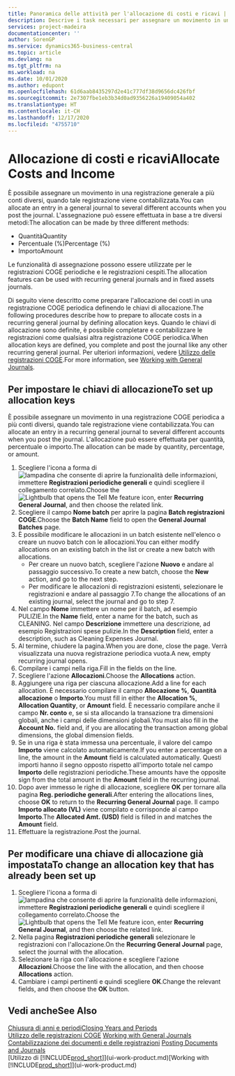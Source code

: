 ```yaml
---
title: Panoramica delle attività per l'allocazione di costi e ricavi | Documenti Microsoft
description: Descrive i task necessari per assegnare un movimento in una registrazione COGE a più conti diversi, quando tale registrazione viene contabilizzata.
services: project-madeira
documentationcenter: ''
author: SorenGP
ms.service: dynamics365-business-central
ms.topic: article
ms.devlang: na
ms.tgt_pltfrm: na
ms.workload: na
ms.date: 10/01/2020
ms.author: edupont
ms.openlocfilehash: 61d6aab8435297d2e41c777df38d9656dc426fbf
ms.sourcegitcommit: 2e7307fbe1eb3b34d0ad9356226a19409054a402
ms.translationtype: HT
ms.contentlocale: it-CH
ms.lasthandoff: 12/17/2020
ms.locfileid: "4755710"
---
```

# <a name="allocate-costs-and-income"></a><span data-ttu-id="f17a3-103">Allocazione di costi e ricavi</span><span class="sxs-lookup"><span data-stu-id="f17a3-103">Allocate Costs and Income</span></span>
<span data-ttu-id="f17a3-104">È possibile assegnare un movimento in una registrazione generale a più conti diversi, quando tale registrazione viene contabilizzata.</span><span class="sxs-lookup"><span data-stu-id="f17a3-104">You can allocate an entry in a general journal to several different accounts when you post the journal.</span></span> <span data-ttu-id="f17a3-105">L'assegnazione può essere effettuata in base a tre diversi metodi:</span><span class="sxs-lookup"><span data-stu-id="f17a3-105">The allocation can be made by three different methods:</span></span>

* <span data-ttu-id="f17a3-106">Quantità</span><span class="sxs-lookup"><span data-stu-id="f17a3-106">Quantity</span></span>
* <span data-ttu-id="f17a3-107">Percentuale (%)</span><span class="sxs-lookup"><span data-stu-id="f17a3-107">Percentage (%)</span></span>
* <span data-ttu-id="f17a3-108">Importo</span><span class="sxs-lookup"><span data-stu-id="f17a3-108">Amount</span></span>

<span data-ttu-id="f17a3-109">Le funzionalità di assegnazione possono essere utilizzate per le registrazioni COGE periodiche e le registrazioni cespiti.</span><span class="sxs-lookup"><span data-stu-id="f17a3-109">The allocation features can be used with recurring general journals and in fixed assets journals.</span></span>
<!--You can also distribute the cost or revenue of a line to an intercompany partner when you post a sales or purchase document. When you post the document, a line will be posted in your general journal, and a corresponding line will be created in the intercompany outbox.-->

<span data-ttu-id="f17a3-110">Di seguito viene descritto come preparare l'allocazione dei costi in una registrazione COGE periodica definendo le chiavi di allocazione.</span><span class="sxs-lookup"><span data-stu-id="f17a3-110">The following procedures describe how to prepare to allocate costs in a recurring general journal by defining allocation keys.</span></span> <span data-ttu-id="f17a3-111">Quando le chiavi di allocazione sono definite, è possibile completare e contabilizzare le registrazioni come qualsiasi altra registrazione COGE periodica.</span><span class="sxs-lookup"><span data-stu-id="f17a3-111">When allocation keys are defined, you complete and post the journal like any other recurring general journal.</span></span> <span data-ttu-id="f17a3-112">Per ulteriori informazioni, vedere [Utilizzo delle registrazioni COGE](ui-work-general-journals.md).</span><span class="sxs-lookup"><span data-stu-id="f17a3-112">For more information, see [Working with General Journals](ui-work-general-journals.md).</span></span>

## <a name="to-set-up-allocation-keys"></a><span data-ttu-id="f17a3-113">Per impostare le chiavi di allocazione</span><span class="sxs-lookup"><span data-stu-id="f17a3-113">To set up allocation keys</span></span>
<span data-ttu-id="f17a3-114">È possibile assegnare un movimento in una registrazione COGE periodica a più conti diversi, quando tale registrazione viene contabilizzata.</span><span class="sxs-lookup"><span data-stu-id="f17a3-114">You can allocate an entry in a recurring general journal to several different accounts when you post the journal.</span></span> <span data-ttu-id="f17a3-115">L'allocazione può essere effettuata per quantità, percentuale o importo.</span><span class="sxs-lookup"><span data-stu-id="f17a3-115">The allocation can be made by quantity, percentage, or amount.</span></span>
1. <span data-ttu-id="f17a3-116">Scegliere l'icona a forma di ![lampadina che consente di aprire la funzionalità delle informazioni](media/ui-search/search_small.png "Informazioni sull'operazione che si desidera eseguire"), immettere **Registrazioni periodiche generali** e quindi scegliere il collegamento correlato.</span><span class="sxs-lookup"><span data-stu-id="f17a3-116">Choose the ![Lightbulb that opens the Tell Me feature](media/ui-search/search_small.png "Tell me what you want to do") icon, enter **Recurring General Journal**, and then choose the related link.</span></span>
2. <span data-ttu-id="f17a3-117">Scegliere il campo **Nome batch** per aprire la pagina **Batch registrazioni COGE**.</span><span class="sxs-lookup"><span data-stu-id="f17a3-117">Choose the **Batch Name** field to open the **General Journal Batches** page.</span></span>
3. <span data-ttu-id="f17a3-118">È possibile modificare le allocazioni in un batch esistente nell'elenco o creare un nuovo batch con le allocazioni.</span><span class="sxs-lookup"><span data-stu-id="f17a3-118">You can either modify allocations on an existing batch in the list or create a new batch with allocations.</span></span>
   * <span data-ttu-id="f17a3-119">Per creare un nuovo batch, scegliere l'azione **Nuovo** e andare al passaggio successivo.</span><span class="sxs-lookup"><span data-stu-id="f17a3-119">To create a new batch, choose the **New** action, and go to the next step.</span></span>
   * <span data-ttu-id="f17a3-120">Per modificare le allocazioni di registrazioni esistenti, selezionare le registrazioni e andare al passaggio 7.</span><span class="sxs-lookup"><span data-stu-id="f17a3-120">To change the allocations of an existing journal, select the journal and go to step 7.</span></span>    
4. <span data-ttu-id="f17a3-121">Nel campo **Nome** immettere un nome per il batch, ad esempio PULIZIE.</span><span class="sxs-lookup"><span data-stu-id="f17a3-121">In the **Name** field, enter a name for the batch, such as CLEANING.</span></span> <span data-ttu-id="f17a3-122">Nel campo **Descrizione** immettere una descrizione, ad esempio Registrazioni spese pulizie.</span><span class="sxs-lookup"><span data-stu-id="f17a3-122">In the **Description** field, enter a description, such as Cleaning Expenses Journal.</span></span>
5. <span data-ttu-id="f17a3-123">Al termine, chiudere la pagina.</span><span class="sxs-lookup"><span data-stu-id="f17a3-123">When you are done, close the page.</span></span> <span data-ttu-id="f17a3-124">Verrà visualizzata una nuova registrazione periodica vuota.</span><span class="sxs-lookup"><span data-stu-id="f17a3-124">A new, empty recurring journal opens.</span></span>
6. <span data-ttu-id="f17a3-125">Compilare i campi nella riga.</span><span class="sxs-lookup"><span data-stu-id="f17a3-125">Fill in the fields on the line.</span></span>
7. <span data-ttu-id="f17a3-126">Scegliere l'azione **Allocazioni**.</span><span class="sxs-lookup"><span data-stu-id="f17a3-126">Choose the **Allocations** action.</span></span>
8. <span data-ttu-id="f17a3-127">Aggiungere una riga per ciascuna allocazione.</span><span class="sxs-lookup"><span data-stu-id="f17a3-127">Add a line for each allocation.</span></span> <span data-ttu-id="f17a3-128">È necessario compilare il campo **Allocazione %**, **Quantità allocazione** o **Importo**.</span><span class="sxs-lookup"><span data-stu-id="f17a3-128">You must fill in either the **Allocation %**, **Allocation Quantity**, or **Amount** field.</span></span> <span data-ttu-id="f17a3-129">È necessario compilare anche il campo **Nr. conto** e, se si sta allocando la transazione tra dimensioni globali, anche i campi delle dimensioni globali.</span><span class="sxs-lookup"><span data-stu-id="f17a3-129">You must also fill in the **Account No.** field and, if you are allocating the transaction among global dimensions, the global dimension fields.</span></span>
9. <span data-ttu-id="f17a3-130">Se in una riga è stata immessa una percentuale, il valore del campo **Importo** viene calcolato automaticamente.</span><span class="sxs-lookup"><span data-stu-id="f17a3-130">If you enter a percentage on a line, the amount in the **Amount** field is calculated automatically.</span></span> <span data-ttu-id="f17a3-131">Questi importi hanno il segno opposto rispetto all'importo totale nel campo **Importo** delle registrazioni periodiche.</span><span class="sxs-lookup"><span data-stu-id="f17a3-131">These amounts have the opposite sign from the total amount in the **Amount** field in the recurring journal.</span></span>
10. <span data-ttu-id="f17a3-132">Dopo aver immesso le righe di allocazione, scegliere **OK** per tornare alla pagina **Reg. periodiche generali**.</span><span class="sxs-lookup"><span data-stu-id="f17a3-132">After entering the allocations lines, choose **OK** to return to the **Recurring General Journal** page.</span></span> <span data-ttu-id="f17a3-133">Il campo **Importo allocato (VL)** viene compilato e corrisponde al campo **Importo**.</span><span class="sxs-lookup"><span data-stu-id="f17a3-133">The **Allocated Amt. (USD)** field is filled in and matches the **Amount** field.</span></span>
11. <span data-ttu-id="f17a3-134">Effettuare la registrazione.</span><span class="sxs-lookup"><span data-stu-id="f17a3-134">Post the journal.</span></span>

## <a name="to-change-an-allocation-key-that-has-already-been-set-up"></a><span data-ttu-id="f17a3-135">Per modificare una chiave di allocazione già impostata</span><span class="sxs-lookup"><span data-stu-id="f17a3-135">To change an allocation key that has already been set up</span></span>
1. <span data-ttu-id="f17a3-136">Scegliere l'icona a forma di ![lampadina che consente di aprire la funzionalità delle informazioni](media/ui-search/search_small.png "Informazioni sull'operazione che si desidera eseguire"), immettere **Registrazioni periodiche generali** e quindi scegliere il collegamento correlato.</span><span class="sxs-lookup"><span data-stu-id="f17a3-136">Choose the ![Lightbulb that opens the Tell Me feature](media/ui-search/search_small.png "Tell me what you want to do") icon, enter **Recurring General Journal**, and then choose the related link.</span></span>
2. <span data-ttu-id="f17a3-137">Nella pagina **Registrazioni periodiche generali** selezionare le registrazioni con l'allocazione.</span><span class="sxs-lookup"><span data-stu-id="f17a3-137">On the **Recurring General Journal** page, select the journal with the allocation.</span></span>
3. <span data-ttu-id="f17a3-138">Selezionare la riga con l'allocazione e scegliere l'azione **Allocazioni**.</span><span class="sxs-lookup"><span data-stu-id="f17a3-138">Choose the line with the allocation, and then choose **Allocations** action.</span></span>
4. <span data-ttu-id="f17a3-139">Cambiare i campi pertinenti e quindi scegliere **OK**.</span><span class="sxs-lookup"><span data-stu-id="f17a3-139">Change the relevant fields, and then choose the **OK** button.</span></span>

## <a name="see-also"></a><span data-ttu-id="f17a3-140">Vedi anche</span><span class="sxs-lookup"><span data-stu-id="f17a3-140">See Also</span></span>
[<span data-ttu-id="f17a3-141">Chiusura di anni e periodi</span><span class="sxs-lookup"><span data-stu-id="f17a3-141">Closing Years and Periods</span></span>](year-close-years-periods.md)  
<span data-ttu-id="f17a3-142">[Utilizzo delle registrazioni COGE](ui-work-general-journals.md)  </span><span class="sxs-lookup"><span data-stu-id="f17a3-142">[Working with General Journals](ui-work-general-journals.md)  </span></span>  
<span data-ttu-id="f17a3-143">[Contabilizzazione dei documenti e delle registrazioni](ui-post-documents-journals.md)  </span><span class="sxs-lookup"><span data-stu-id="f17a3-143">[Posting Documents and Journals](ui-post-documents-journals.md)  </span></span>  
<span data-ttu-id="f17a3-144">[Utilizzo di [!INCLUDE[prod_short](includes/prod_short.md)]](ui-work-product.md)</span><span class="sxs-lookup"><span data-stu-id="f17a3-144">[Working with [!INCLUDE[prod_short](includes/prod_short.md)]](ui-work-product.md)</span></span>

